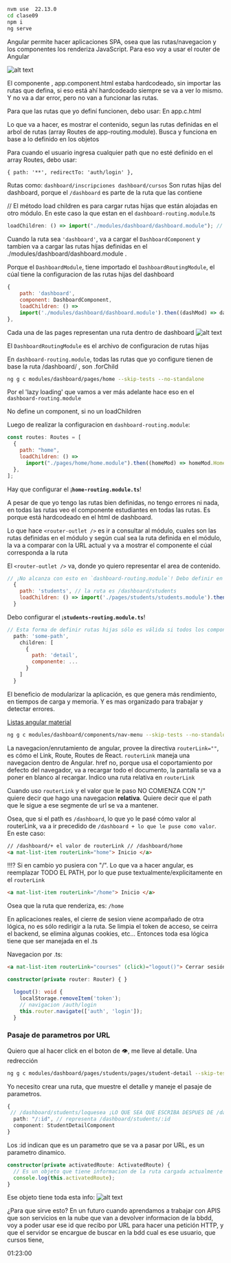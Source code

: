 ```bash
nvm use  22.13.0
cd clase09
npm i
ng serve
```

Angular permite hacer aplicaciones SPA, osea que las rutas/navegacion y los componentes los renderiza JavaScript. Para eso voy a usar el router de Angular

![alt text](./clase09/src/app/assets/imagee.png)

El componente <app-dashboard /> , app.component.html estaba hardcodeado, sin importar las rutas que defina, si eso está ahí hardcodeado siempre se va a ver lo mismo. Y no va a dar error, pero no van a funcionar las rutas.

Para que las rutas que yo definí funcionen, debo usar:
<router-outlet/>
En app.c.html

Lo que va a hacer, es mostrar el contenido, segun las rutas definidas en el arbol de rutas (array Routes de app-routing.module). Busca y funciona en base a lo definido en los objetos

Para cuando el usuario ingresa cualquier path que no esté definido en el array Routes, debo usar:

```html
{ path: '**', redirectTo: 'auth/login' },
```

Rutas como:
`dashboard/inscripciones
dashboard/cursos`
Son rutas hijas del dashboard, porque el `/dashboard` es parte de la ruta que las contiene

// El método load children es para cargar rutas hijas que están alojadas en otro módulo. En este caso la que estan en el `dashboard-routing.module`.ts

```js
loadChildren: () => import("./modules/dashboard/dashboard.module"); // devuelve una promesa
```

Cuando la ruta sea `'dashboard'`, va a cargar el `DashboardComponent` y tambien va a cargar las rutas hijas definidas en el ./modules/dashboard/dashboard.module .

Porque el `DashboardModule`, tiene importado el `DashboardRoutingModule`, el cúal tiene la configuracion de las rutas hijas del dashboard

```js
{
    path: 'dashboard',
    component: DashboardComponent,
    loadChildren: () =>
    import('./modules/dashboard/dashboard.module').then((dashMod) => dashMod.DashboardModule),
},
```

Cada una de las pages representan una ruta dentro de dashboard
![alt text](clase09/src/app/assets/image.png)

El `DashboardRoutingModule` es el archivo de configuracion de rutas hijas

En `dashboard-routing.module`, todas las rutas que yo configure tienen de base la ruta /dashboard/ , son .forChild

```bash
ng g c modules/dashboard/pages/home --skip-tests --no-standalone
```

Por el 'lazy loading' que vamos a ver más adelante hace eso en el `dashboard-routing.module`

No define un component, si no un loadChildren

Luego de realizar la configuracion en `dashboard-routing.module`:

```js
const routes: Routes = [
  {
    path: "home",
    loadChildren: () =>
      import("./pages/home/home.module").then((homeMod) => homeMod.HomeModule),
  },
];
```

Hay que configurar el ¡**`home-routing.module.ts`**!

A pesar de que yo tengo las rutas bien definidas, no tengo errores ni nada, en todas las rutas veo el componente estudiantes en todas las rutas.
Es porque está hardcodeado en el html de dashboard.

Lo que hace `<router-outlet />` es ir a consultar al módulo, cuales son las rutas definidas en el módulo y según cual sea la ruta definida en el módulo, la va a comparar con la URL actual y va a mostrar el componente el cúal corresponda a la ruta

El `<router-outlet />` va, donde yo quiero representar el area de contenido.

```js
// ¡No alcanza con esto en `dashboard-routing.module`! Debo definir en students-routing.module.ts la ruta hija
  {
    path: 'students', // la ruta es /dashboard/students
    loadChildren: () => import('./pages/students/students.module').then((studMod) => studMod.StudentsModule),
  }
```

Debo configurar el ¡**`students-routing.module.ts`**!

```js {
// Esta forma de definir rutas hijas sólo es válida si todos los componentes de la aplicación pertenecen a un mismo módulo. Si mi aplicación no está modularizada.
  path: 'some-path',
    children: [
      {
        path: 'detail',
        componente: ...
      }
    ]
  }
```

El beneficio de modularizar la aplicación, es que genera más rendimiento, en tiempos de carga y memoria.
Y es mas organizado para trabajar y detectar errores.

[Listas angular material](https://material.angular.io/components/list/overview)

```bash
ng g c modules/dashboard/components/nav-menu --skip-tests --no-standalone
```

La navegacion/enrutamiento de angular, provee la directiva `routerLink=""`, es cómo el Link, Route, Routes de React. `routerLink` maneja una navegacion dentro de Angular. href no, porque usa el coportamiento por defecto del navegador, va a recargar todo el documento, la pantalla se va a poner en blanco al recargar. Indico una ruta relativa en `routerLink`

Cuando uso `routerLink` y el valor que le paso NO COMIENZA CON "/" quiere decir que hago una navegacion **relativa**. Quiere decir que el path que le sigue a ese segmente de url se va a mantener.

Osea, que si el path es `/dashboard`, lo que yo le pasé cómo valor al routerLink, va a ir precedido de `/dashboard + lo que le puse como valor`. En este caso:

```html
// /dashboard/+ el valor de routerLink // /dashboard/home
<a mat-list-item routerLink="home"> Inicio </a>
```

‼⁉
Si en cambio yo pusiera con "/". Lo que va a hacer angular, es reemplazar TODO EL PATH, por lo que puse textualmente/explicitamente en el `routerLink`

```html
<a mat-list-item routerLink="/home"> Inicio </a>
```

Osea que la ruta que renderiza, es: `/home`

En aplicaciones reales, el cierre de sesion viene acompañado de otra lógica, no es sólo redirigir a la ruta.
Se limpia el token de acceso, se ceirra el backend, se elimina algunas cookies, etc...
Entonces toda esa lógica tiene que ser manejada en el .ts

Navegacion por .ts:

```html
<a mat-list-item routerLink="courses" (click)="logout()"> Cerrar sesión </a>
```

```ts
constructor(private router: Router) { }

  logout(): void {
    localStorage.removeItem('token');
    // navigacion /auth/login
    this.router.navigate(['auth', 'login']);
  }
```

### Pasaje de parametros por URL

Quiero que al hacer click en el boton de 👁️, me lleve al detalle. Una redrección

```bash
ng g c modules/dashboard/pages/students/pages/student-detail --skip-tests --no-standalone
```

Yo necesito crear una ruta, que muestre el detalle y maneje el pasaje de parametros.

```ts
{
 // /dashboard/students/loquesea ¡LO QUE SEA QUE ESCRIBA DESPUES DE /dashboard/students/ va a ser considerado el id!
  path: "/:id", // representa /dashboard/students/:id
  component: StudentDetailComponent
}
```

Los :id indican que es un parametro que se va a pasar por URL, es un parametro dinamico.

```ts
constructor(private activatedRoute: ActivatedRoute) {
  // Es un objeto que tiene informacion de la ruta cargada actualmente
  console.log(this.activatedRoute);
}
```

Ese objeto tiene toda esta info:
![alt text](image.png)


¿Para que sirve esto? En un futuro cuando aprendamos a trabajar con APIS que son servicios en la nube que van a devolver informacion de la bbdd, voy a poder usar ese id que recibo por URL para hacer una petición HTTP, y que el servidor se encargue de buscar en la bdd cual es ese usuario, que cursos tiene,

01:23:00
